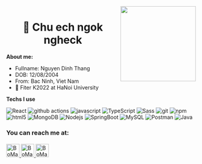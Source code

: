 
  <img align='right' src='https://user-images.githubusercontent.com/5713670/87202985-820dcb80-c2b6-11ea-9f56-7ec461c497c3.gif' width='200'>
<h1 align="center">🐸 Chu ech ngok ngheck</h1>

**About me:**

  + Fullname: Nguyen Dinh Thang
  + DOB: 12/08/2004
  + From: Bac Ninh, Viet Nam
  + 💼 Fiter K2022 at HaNoi University

**Techs I use**
<p>
  <img alt="React" src="https://img.shields.io/badge/-React-45b8d8?style=flat-square&logo=react&logoColor=white" />
  <img alt="github actions" src="https://img.shields.io/badge/-Github_Actions-2088FF?style=flat-square&logo=github-actions&logoColor=white" />
  <img alt="javascript" src="https://img.shields.io/badge/-Javascript-red?style=flat-square&logo=javascript&logoColor=white" />
  <img alt="TypeScript" src="https://img.shields.io/badge/-TypeScript-007ACC?style=flat-square&logo=typescript&logoColor=white" />
  <img alt="Sass" src="https://img.shields.io/badge/-Sass-CC6699?style=flat-square&logo=sass&logoColor=white" />
  <img alt="git" src="https://img.shields.io/badge/-Git-F05032?style=flat-square&logo=git&logoColor=white" />
  <img alt="npm" src="https://img.shields.io/badge/-NPM-CB3837?style=flat-square&logo=npm&logoColor=white" />
		</br>

  <img alt="html5" src="https://img.shields.io/badge/-HTML5-E34F26?style=flat-square&logo=html5&logoColor=white" />
  <img alt="MongoDB" src="https://img.shields.io/badge/-MongoDB-13aa52?style=flat-square&logo=mongodb&logoColor=white" />
  <img alt="Nodejs" src="https://img.shields.io/badge/-Nodejs-43853d?style=flat-square&logo=Node.js&logoColor=white" />
	<img alt="SpringBoot" src="https://img.shields.io/badge/-SpringBoot-6DB33F?style=flat-square&logo=springboot&logoColor=white" />
   <img alt="MySQL" src="https://img.shields.io/badge/-MySQL-00758F?style=flat-square&logo=mysql&logoColor=white" />
  <img alt="Postman" src="https://img.shields.io/badge/-Postman-FF6C37?style=flat-square&logo=postman&logoColor=white" />
  <img alt="Java" src="https://img.shields.io/badge/-Java-red?style=flat-square&logo=java&logoColor=white" />


<h3 style="margin-bottom: 20px;">You can reach me at:</h3>
  <a  href="https://www.facebook.com/profile.php?id=100012076578486">
    <img src="https://store-images.s-microsoft.com/image/apps.37935.9007199266245907.b029bd80-381a-4869-854f-bac6f359c5c9.91f8693c-c75b-4050-a796-63e1314d18c9?h=210" alt="BoMayLaThang" height="35" width="35">
  </a>
  <a id="h" href="https://www.instagram.com/thangbodoiqua/">
    <img src="https://www.vectorlogo.zone/logos/instagram/instagram-icon.svg" alt="BoMayLaThang" height="35" width="35">
  </a>
   
  <a href="https://www.tiktok.com/@thangbodoiqua" name="caidaubuoi">
    <img src="https://sf-static.tiktokcdn.com/obj/eden-sg/uhtyvueh7nulogpoguhm/tiktok-icon2.png" alt="BoMayLaThang" height="35" width="35">
  </a>
